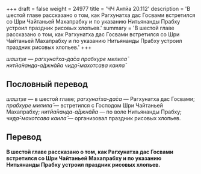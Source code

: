 +++
draft = false
weight = 24977
title = 'ЧЧ Антйа 20.112'
description = 'В шестой главе рассказано о том, как Рагхунатха дас Госвами встретился со Шри Чайтаньей Махапрабху и по указанию Нитьянанды Прабху устроил праздник рисовых хлопьев.'
summary = 'В шестой главе рассказано о том, как Рагхунатха дас Госвами встретился со Шри Чайтаньей Махапрабху и по указанию Нитьянанды Прабху устроил праздник рисовых хлопьев.'
+++

_шашт̣хе — рагхуна̄тха-да̄са прабхуре милила̄  
нитйа̄нанда-а̄джн̃а̄йа чид̣а̄-махотсава каила̄_

## Пословный перевод

_шашт̣хе_ — в шестой главе; _рагхуна̄тха_\-_да̄са_ — Рагхунатха дас Госвами; _прабхуре_ _милила̄_ — встретился с Господом Шри Чайтаньей Махапрабху; _нитйа̄нанда_\-_а̄джн̃а̄йа_ — по воле Нитьянанды Прабху; _чид̣а̄_\-_махотсава_ _каила̄_ — организовал праздник рисовых хлопьев.

## Перевод

**В шестой главе рассказано о том, как Рагхунатха дас Госвами встретился со Шри Чайтаньей Махапрабху и по указанию Нитьянанды Прабху устроил праздник рисовых хлопьев.**
